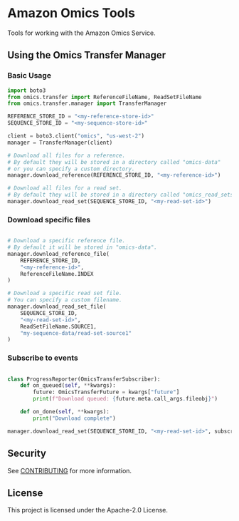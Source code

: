 # Amazon Omics Tools

Tools for working with the Amazon Omics Service.

## Using the Omics Transfer Manager

### Basic Usage
```python
import boto3
from omics.transfer import ReferenceFileName, ReadSetFileName
from omics.transfer.manager import TransferManager

REFERENCE_STORE_ID = "<my-reference-store-id>"
SEQUENCE_STORE_ID = "<my-sequence-store-id>"

client = boto3.client("omics", "us-west-2")
manager = TransferManager(client)

# Download all files for a reference.
# By default they will be stored in a directory called "omics-data"
# or you can specify a custom directory.
manager.download_reference(REFERENCE_STORE_ID, "<my-reference-id>")

# Download all files for a read set.
# By default they will be stored in a directory called "omics_read_sets".
manager.download_read_set(SEQUENCE_STORE_ID, "<my-read-set-id>")
```

### Download specific files
```python

# Download a specific reference file.
# By default it will be stored in "omics-data".
manager.download_reference_file(
    REFERENCE_STORE_ID,
    "<my-reference-id>",
    ReferenceFileName.INDEX
)

# Download a specific read set file.
# You can specify a custom filename.
manager.download_read_set_file(
    SEQUENCE_STORE_ID,
    "<my-read-set-id>",
    ReadSetFileName.SOURCE1,
    "my-sequence-data/read-set-source1"
)
```

### Subscribe to events
```python

class ProgressReporter(OmicsTransferSubscriber):
    def on_queued(self, **kwargs):
        future: OmicsTransferFuture = kwargs["future"]
        print(f"Download queued: {future.meta.call_args.fileobj}")

    def on_done(self, **kwargs):
        print("Download complete")

manager.download_read_set(SEQUENCE_STORE_ID, "<my-read-set-id>", subscribers=[ProgressReporter()])
```

## Security

See [CONTRIBUTING](CONTRIBUTING.md#security-issue-notifications) for more information.

## License

This project is licensed under the Apache-2.0 License.
